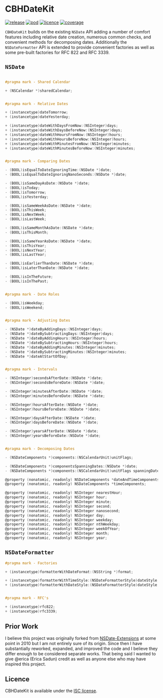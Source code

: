 # CBHDateKit

[![release](https://img.shields.io/github/release/chris-huxtable/CBHDateKit.svg)](https://github.com/chris-huxtable/CBHDateKit/releases)
[![pod](https://img.shields.io/cocoapods/v/CBHDateKit.svg)](https://cocoapods.org/pods/CBHDateKit)
[![licence](https://img.shields.io/badge/licence-ISC-lightgrey.svg?cacheSeconds=2592000)](https://github.com/chris-huxtable/CBHDateKit/blob/master/LICENSE)
[![coverage](https://img.shields.io/badge/coverage-100%25-brightgreen.svg?cacheSeconds=2592000)](https://github.com/chris-huxtable/CBHDateKit)

`CBHDateKit` builds on the existing `NSDate` API adding a number of comfort features including relative date creation, numerous common checks, and convenient methods for decomposing dates. Additionally the `NSDateFormatter` API is extended to provide convenient factories as well as some pre-built factories for RFC 822 and RFC 3339.


## `NSDate`

```objective-c

#pragma mark - Shared Calendar

+ (NSCalendar *)sharedCalendar;


#pragma mark - Relative Dates

+ (instancetype)dateTomorrow;
+ (instancetype)dateYesterday;

+ (instancetype)dateWithDaysFromNow:(NSInteger)days;
+ (instancetype)dateWithDaysBeforeNow:(NSInteger)days;
+ (instancetype)dateWithHoursFromNow:(NSInteger)hours;
+ (instancetype)dateWithHoursBeforeNow:(NSInteger)hours;
+ (instancetype)dateWithMinutesFromNow:(NSInteger)minutes;
+ (instancetype)dateWithMinutesBeforeNow:(NSInteger)minutes;


#pragma mark - Comparing Dates

- (BOOL)isEqualToDateIgnoringTime:(NSDate *)date;
- (BOOL)isEqualToDateIgnoringNanoSeconds:(NSDate *)date;

- (BOOL)isSameDayAsDate:(NSDate *)date;
- (BOOL)isToday;
- (BOOL)isTomorrow;
- (BOOL)isYesterday;

- (BOOL)isSameWeekAsDate:(NSDate *)date;
- (BOOL)isThisWeek;
- (BOOL)isNextWeek;
- (BOOL)isLastWeek;

- (BOOL)isSameMonthAsDate:(NSDate *)date;
- (BOOL)isThisMonth;

- (BOOL)isSameYearAsDate:(NSDate *)date;
- (BOOL)isThisYear;
- (BOOL)isNextYear;
- (BOOL)isLastYear;

- (BOOL)isEarlierThanDate:(NSDate *)date;
- (BOOL)isLaterThanDate:(NSDate *)date;

- (BOOL)isInTheFuture;
- (BOOL)isInThePast;


#pragma mark - Date Roles

- (BOOL)isWeekday;
- (BOOL)isWeekend;


#pragma mark - Adjusting Dates

- (NSDate *)dateByAddingDays:(NSInteger)days;
- (NSDate *)dateBySubtractingDays:(NSInteger)days;
- (NSDate *)dateByAddingHours:(NSInteger)hours;
- (NSDate *)dateBySubtractingHours:(NSInteger)hours;
- (NSDate *)dateByAddingMinutes:(NSInteger)minutes;
- (NSDate *)dateBySubtractingMinutes:(NSInteger)minutes;
- (NSDate *)dateAtStartOfDay;


#pragma mark - Intervals

- (NSInteger)secondsAfterDate:(NSDate *)date;
- (NSInteger)secondsBeforeDate:(NSDate *)date;

- (NSInteger)minutesAfterDate:(NSDate *)date;
- (NSInteger)minutesBeforeDate:(NSDate *)date;

- (NSInteger)hoursAfterDate:(NSDate *)date;
- (NSInteger)hoursBeforeDate:(NSDate *)date;

- (NSInteger)daysAfterDate:(NSDate *)date;
- (NSInteger)daysBeforeDate:(NSDate *)date;

- (NSInteger)yearsAfterDate:(NSDate *)date;
- (NSInteger)yearsBeforeDate:(NSDate *)date;


#pragma mark - Decomposing Dates

- (NSDateComponents *)components:(NSCalendarUnit)unitFlags;

- (NSDateComponents *)componentsSpanningDates:(NSDate *)date;
- (NSDateComponents *)components:(NSCalendarUnit)unitFlags spanningDates:(NSDate *)date;

@property (nonatomic, readonly) NSDateComponents *dateAndTimeComponents;
@property (nonatomic, readonly) NSDateComponents *timeComponents;

@property (nonatomic, readonly) NSInteger nearestHour;
@property (nonatomic, readonly) NSInteger hour;
@property (nonatomic, readonly) NSInteger minute;
@property (nonatomic, readonly) NSInteger second;
@property (nonatomic, readonly) NSInteger nanosecond;
@property (nonatomic, readonly) NSInteger day;
@property (nonatomic, readonly) NSInteger weekday;
@property (nonatomic, readonly) NSInteger nthWeekday;
@property (nonatomic, readonly) NSInteger weekOfYear;
@property (nonatomic, readonly) NSInteger month;
@property (nonatomic, readonly) NSInteger year;
```

## `NSDateFormatter`
```objective-c
#pragma mark - Factories

+ (instancetype)formatterWithDateFormat:(NSString *)format;

+ (instancetype)formatterWithTimeStyle:(NSDateFormatterStyle)dateStyle;
+ (instancetype)formatterWithDateStyle:(NSDateFormatterStyle)dateStyle;


#pragma mark - RFC's

+ (instancetype)rfc822;
+ (instancetype)rfc3339;
```


## Prior Work

I believe this project was originally forked from [NSDate-Extensions](https://github.com/erica/NSDate-Extensions) at some point in 2010 but I am not entirely sure of its origin. Since then I have substantially reworked, expanded, and improved the code and I believe they differ enough to be considered separate works. That being said I wanted to give @erica (Erica Sadun) credit as well as anyone else who may have inspired this project.


## Licence
CBHDateKit is available under the [ISC license](https://github.com/chris-huxtable/CBHDateKit/blob/master/LICENSE).
